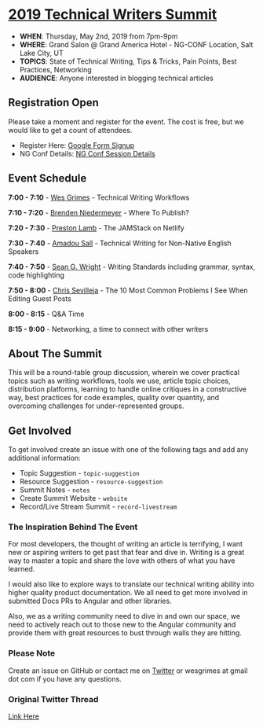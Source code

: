 # [2019 Technical Writers Summit](https://www.ng-conf.org/2019/sessions/technical-writers-summit/)

* **WHEN**: Thursday, May 2nd, 2019 from 7pm-9pm
* **WHERE**: Grand Salon @ Grand America Hotel - NG-CONF Location, Salt Lake City, UT
* **TOPICS**: State of Technical Writing, Tips & Tricks, Pain Points, Best Practices, Networking
* **AUDIENCE**: Anyone interested in blogging technical articles

## Registration Open

Please take a moment and register for the event. The cost is free, but we would like to get a count of attendees. 

* Register Here: [Google Form Signup](https://forms.gle/MNA9zN9Ds73XW2vGA)
* NG Conf Details: [NG Conf Session Details](https://www.ng-conf.org/2019/sessions/technical-writers-summit/)

## Event Schedule

**7:00 - 7:10** - [Wes Grimes](https://twitter.com/wesgrimes) - Technical Writing Workflows

**7:10 - 7:20** - [Brenden Niedermeyer](https://twitter.com/TheNieds) - Where To Publish?

**7:20 - 7:30** - [Preston Lamb](https://twitter.com/plambweb) - The JAMStack on Netlify

**7:30 - 7:40** - [Amadou Sall](https://twitter.com/ahasall) - Technical Writing for Non-Native English Speakers

**7:40 - 7:50** - [Sean G. Wright](https://twitter.com/seangwright) - Writing Standards including grammar, syntax, code highlighting

**7:50 - 8:00** - [Chris Sevilleja](https://twitter.com/chrisoncode) - The 10 Most Common Problems I See When Editing Guest Posts

**8:00 - 8:15** - Q&A Time

**8:15 - 9:00** - Networking, a time to connect with other writers

## About The Summit

This will be a round-table group discussion, wherein we cover practical topics such as writing workflows, tools we use, article topic choices, distribution platforms, learning to handle online critiques in a constructive way, best practices for code examples, quality over quantity, and overcoming challenges for under-represented groups.

## Get Involved

To get involved create an issue with one of the following tags and add any additional information:

* Topic Suggestion - `topic-suggestion`
* Resource Suggestion - `resource-suggestion`
* Summit Notes - `notes`
* Create Summit Website - `website`
* Record/Live Stream Summit - `record-livestream`

### The Inspiration Behind The Event
For most developers, the thought of writing an article is terrifying, I want new or aspiring writers to get past that fear and dive in. Writing is a great way to master a topic and share the love with others of what you have learned.

I would also like to explore ways to translate our technical writing ability into higher quality product documentation. We all need to get more involved in submitted Docs PRs to Angular and other libraries.

Also, we as a writing community need to dive in and own our space, we need to actively reach out to those new to the Angular community and provide them with great resources to bust through walls they are hitting.

### Please Note
Create an issue on GitHub or contact me on [Twitter](https://twitter.com/wesgrimes) or wesgrimes at gmail dot com if you have any questions.

### Original Twitter Thread
[Link Here](https://twitter.com/wesgrimes/status/1113110682969497602)
